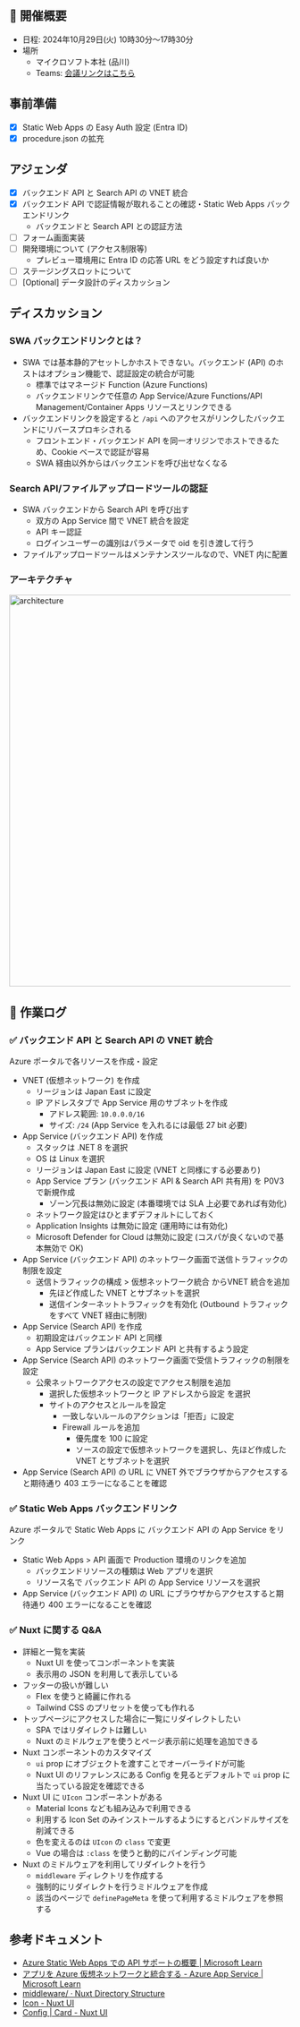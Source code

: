 ## 🚀 開催概要

- 日程: 2024年10月29日(火) 10時30分～17時30分
- 場所
  - マイクロソフト本社 (品川)
  - Teams: [会議リンクはこちら](https://teams.microsoft.com/l/meetup-join/19%3ameeting_MWYwNTY0MDMtZGU1ZC00MjhiLTgyYTUtYjRkMjk5MmExYjY4%40thread.v2/0?context=%7b%22Tid%22%3a%2272f988bf-86f1-41af-91ab-2d7cd011db47%22%2c%22Oid%22%3a%22e159a759-25b5-4aaf-96af-4e12f3d23747%22%7d)

## 事前準備

- [x] Static Web Apps の Easy Auth 設定 (Entra ID)
- [x] procedure.json の拡充

## アジェンダ

- [x] バックエンド API と Search API の VNET 統合
- [x] バックエンド API で認証情報が取れることの確認・Static Web Apps バックエンドリンク
  - バックエンドと Search API との認証方法
- [ ] フォーム画面実装
- [ ] 開発環境について (アクセス制限等)
  - プレビュー環境用に Entra ID の応答 URL をどう設定すれば良いか
- [ ] ステージングスロットについて
- [ ] [Optional] データ設計のディスカッション

## ディスカッション

### SWA バックエンドリンクとは？

- SWA では基本静的アセットしかホストできない。バックエンド (API) のホストはオプション機能で、認証設定の統合が可能
  - 標準ではマネージド Function (Azure Functions)
  - バックエンドリンクで任意の App Service/Azure Functions/API Management/Container Apps リソースとリンクできる
- バックエンドリンクを設定すると `/api` へのアクセスがリンクしたバックエンドにリバースプロキシされる
  - フロントエンド・バックエンド API を同一オリジンでホストできるため、Cookie ベースで認証が容易
  - SWA 経由以外からはバックエンドを呼び出せなくなる

### Search API/ファイルアップロードツールの認証

- SWA バックエンドから Search API を呼び出す
  - 双方の App Service 間で VNET 統合を設定
  - API キー認証
  - ログインユーザーの識別はパラメータで oid を引き渡して行う
- ファイルアップロードツールはメンテナンスツールなので、VNET 内に配置

### アーキテクチャ

<img width="700" alt="architecture" src="https://github.com/user-attachments/assets/f21261ec-84c2-4e43-8d4d-9cee33791d0c">

## 🔖 作業ログ

### ✅ バックエンド API と Search API の VNET 統合

Azure ポータルで各リソースを作成・設定

- VNET (仮想ネットワーク) を作成
  - リージョンは Japan East に設定
  - IP アドレスタブで App Service 用のサブネットを作成
    - アドレス範囲: `10.0.0.0/16`
    - サイズ: `/24` (App Service を入れるには最低 27 bit 必要)
- App Service (バックエンド API) を作成
  - スタックは .NET 8 を選択
  - OS は Linux を選択
  - リージョンは Japan East に設定 (VNET と同様にする必要あり)
  - App Service プラン (バックエンド API & Search API 共有用) を P0V3 で新規作成
    - ゾーン冗長は無効に設定 (本番環境では SLA 上必要であれば有効化)
  - ネットワーク設定はひとまずデフォルトにしておく
  - Application Insights は無効に設定 (運用時には有効化)
  - Microsoft Defender for Cloud は無効に設定 (コスパが良くないので基本無効で OK)
- App Service (バックエンド API) のネットワーク画面で送信トラフィックの制限を設定
  - 送信トラフィックの構成 > 仮想ネットワーク統合 からVNET 統合を追加
    - 先ほど作成した VNET とサブネットを選択
    - 送信インターネットトラフィックを有効化 (Outbound トラフィックをすべて VNET 経由に制限)
- App Service (Search API) を作成
  - 初期設定はバックエンド API と同様
  - App Service プランはバックエンド API と共有するよう設定
- App Service (Search API) のネットワーク画面で受信トラフィックの制限を設定
  - 公衆ネットワークアクセスの設定でアクセス制限を追加
    - 選択した仮想ネットワークと IP アドレスから設定 を選択
    - サイトのアクセスとルールを設定
      - 一致しないルールのアクションは「拒否」に設定
      - Firewall ルールを追加
        - 優先度を 100 に設定
        - ソースの設定で仮想ネットワークを選択し、先ほど作成した VNET とサブネットを選択
- App Service (Search API) の URL に VNET 外でブラウザからアクセスすると期待通り 403 エラーになることを確認

### ✅ Static Web Apps バックエンドリンク

Azure ポータルで Static Web Apps に バックエンド API の App Service をリンク

- Static Web Apps > API 画面で Production 環境のリンクを追加
  - バックエンドリソースの種類は Web アプリを選択
  - リソース名で バックエンド API の App Service リソースを選択
- App Service (バックエンド API) の URL にブラウザからアクセスすると期待通り 400 エラーになることを確認

### ✅ Nuxt に関する Q&A

- 詳細と一覧を実装
  - Nuxt UI を使ってコンポーネントを実装
  - 表示用の JSON を利用して表示している
- フッターの扱いが難しい
  - Flex を使うと綺麗に作れる
  - Tailwind CSS のプリセットを使っても作れる
- トップページにアクセスした場合に一覧にリダイレクトしたい
  - SPA ではリダイレクトは難しい
  - Nuxt のミドルウェアを使うとページ表示前に処理を追加できる
- Nuxt コンポーネントのカスタマイズ
  - `ui` prop にオブジェクトを渡すことでオーバーライドが可能
  - Nuxt UI のリファレンスにある Config を見るとデフォルトで `ui` prop に当たっている設定を確認できる
- Nuxt UI に `UIcon` コンポーネントがある
  - Material Icons なども組み込みで利用できる
  - 利用する Icon Set のみインストールするようにするとバンドルサイズを削減できる
  - 色を変えるのは `UIcon` の `class` で変更
  - Vue の場合は `:class` を使うと動的にバインディング可能
- Nuxt のミドルウェアを利用してリダイレクトを行う
  - `middleware` ディレクトリを作成する
  - 強制的にリダイレクトを行うミドルウェアを作成
  - 該当のページで `definePageMeta` を使って利用するミドルウェアを参照する

## 参考ドキュメント

- [Azure Static Web Apps での API サポートの概要 | Microsoft Learn](https://learn.microsoft.com/ja-jp/azure/static-web-apps/apis-overview)
- [アプリを Azure 仮想ネットワークと統合する - Azure App Service | Microsoft Learn](https://learn.microsoft.com/ja-jp/azure/app-service/overview-vnet-integration)
- [middleware/ · Nuxt Directory Structure](https://nuxt.com/docs/guide/directory-structure/middleware)
- [Icon - Nuxt UI](https://ui.nuxt.com/components/icon)
- [Config | Card - Nuxt UI](https://ui.nuxt.com/components/card#config)